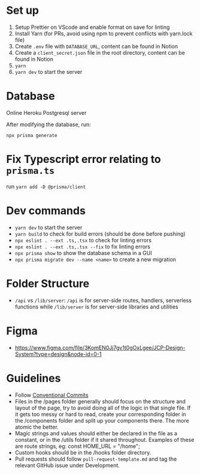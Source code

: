 # Set up

1. Setup Prettier on VScode and enable format on save for linting
2. Install Yarn (for PRs, avoid using npm to prevent conflicts with yarn.lock file)
3. Create `.env` file with `DATABASE_URL`, content can be found in Notion
4. Create a `client_secret.json` file in the root directory, content can be found in Notion
5. `yarn`
6. `yarn dev` to start the server

# Database

Online Heroku Postgresql server

After modifying the database, run:

`npx prisma generate`

# Fix Typescript error relating to `prisma.ts`

run `yarn add -D @prisma/client`

# Dev commands

- `yarn dev` to start the server
- `yarn build` to check for build errors (should be done before pushing)
- `npx eslint . --ext .ts,.tsx` to check for linting errors
- `npx eslint . --ext .ts,.tsx --fix` to fix linting errors
- `npx prisma show` to show the database schema in a GUI
- `npx prisma migrate dev --name <name>` to create a new migration

# Folder Structure

- `/api` vs `/lib/server`: `/api` is for server-side routes, handlers, serverless functions while `/lib/server` is for server-side libraries and utilities

# Figma

- https://www.figma.com/file/3KomEN0Jj7gv1t0gOxLgee/JCP-Design-System?type=design&node-id=0-1

# Guidelines

- Follow [Conventional Commits](https://www.conventionalcommits.org/en/v1.0.0/#summary)
- Files in the /pages folder generally should focus on the structure and layout of the page, try to avoid doing all of the logic in that single file. If it gets too messy or hard to read, create your corresponding folder in the /components folder and split up your components there. The more atomic the better.
- Magic strings and values should either be declared in the file as a constant, or in the /utils folder if it shared throughout. Examples of these are route strings, eg: const HOME_URL = "/home";
- Custom hooks should be in the /hooks folder directory.
- Pull requests should follow `pull-request-template.md` and tag the relevant GitHub issue under Development.
